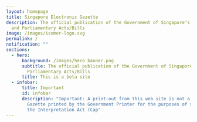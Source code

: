 ```yaml
---
layout: homepage
title: Singapore Electronic Gazette
description: The official publication of the Government of Singapore’s Notices
  and Parliamentary Acts/Bills
image: /images/isomer-logo.svg
permalink: /
notification: ""
sections:
  - hero:
      background: /images/hero banner.png
      subtitle: The official publication of the Government of Singapore’s Notices and
        Parliamentary Acts/Bills
      title: This is a beta site
  - infobar:
      title: Important
      id: infobar
      description: "Important: A print-out from this web site is not a copy of the
        Gazette printed by the Government Printer for the purposes of s 48 of
        the Interpretation Act (Cap"
---
```

